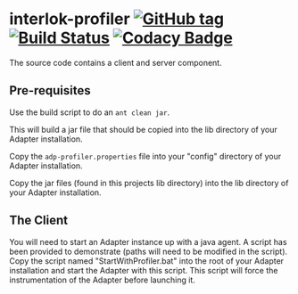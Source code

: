 # interlok-profiler [![GitHub tag](https://img.shields.io/github/tag/adaptris/interlok-profiler.svg)](https://github.com/adaptris/interlok-profiler/tags) [![Build Status](https://travis-ci.org/adaptris/interlok-profiler.svg?branch=develop)](https://travis-ci.org/adaptris/interlok-profiler) [![Codacy Badge](https://api.codacy.com/project/badge/Grade/a04aaca3525a4c9083e15be97e99baeb)](https://www.codacy.com/app/adaptris/interlok-profiler?utm_source=github.com&amp;utm_medium=referral&amp;utm_content=adaptris/interlok-profiler&amp;utm_campaign=Badge_Grade)

The source code contains a client and server component.

## Pre-requisites


Use the build script to do an `ant clean jar`.

This will build a jar file that should be copied into the lib directory of your Adapter installation.

Copy the `adp-profiler.properties` file into your "config" directory of your Adapter installation.

Copy the jar files (found in this projects lib directory) into the lib directory of your Adapter installation.



## The Client

You will need to start an Adapter instance up with a java agent.  A script has been provided to demonstrate (paths will need to be modified in the script).
Copy the script named "StartWithProfiler.bat" into the root of your Adapter installation and start the Adapter with this script.
This script will force the instrumentation of the Adapter before launching it.
